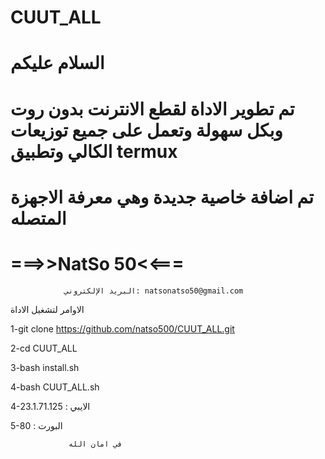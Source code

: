 # CUUT_ALL

# السلام عليكم 

# تم تطوير الاداة لقطع الانترنت بدون روت وبكل سهولة وتعمل على جميع توزيعات الكالي وتطبيق termux 


#  تم اضافة خاصية جديدة وهي معرفة الاجهزة المتصله 



#  ===>>NatSo 50<<===


     
                البريد الإلكتروني: natsonatso50@gmail.com
الاوامر لتشغيل الاداة
 

1-git clone https://github.com/natso500/CUUT_ALL.git


2-cd CUUT_ALL

3-bash install.sh

4-bash CUUT_ALL.sh




4-الايبي : 23.1.71.125

5-80 : البورت




                 في امان الله

